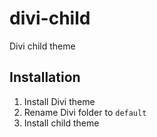 # divi-child

Divi child theme

## Installation

1. Install Divi theme
2. Rename Divi folder to `default`
3. Install child theme

